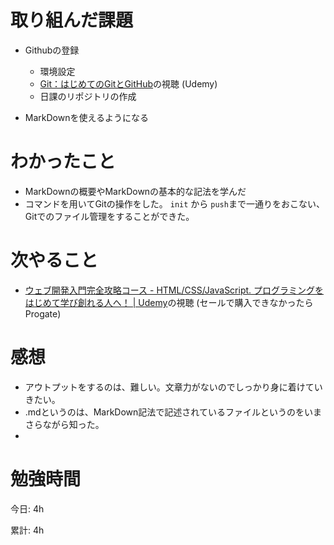 
# 取り組んだ課題
* Githubの登録
  - 環境設定
  - [Git：はじめてのGitとGitHub](https://www.udemy.com/course/intro_git/learn/lecture/6449718#overview)の視聴 (Udemy)
  - 日課のリポジトリの作成


* MarkDownを使えるようになる

# わかったこと
* MarkDownの概要やMarkDownの基本的な記法を学んだ 
* コマンドを用いてGitの操作をした。 `init` から `push`まで一通りをおこない、Gitでのファイル管理をすることができた。

# 次やること
- [ウェブ開発入門完全攻略コース \- HTML/CSS/JavaScript\. プログラミングをはじめて学び創れる人へ！ \| Udemy](https://www.udemy.com/course/web-application-development/)の視聴 (セールで購入できなかったらProgate)
  

# 感想
- アウトプットをするのは、難しい。文章力がないのでしっかり身に着けていきたい。
- .mdというのは、MarkDown記法で記述されているファイルというのをいまさらながら知った。
- 

# 勉強時間
今日: 4h

累計: 4h